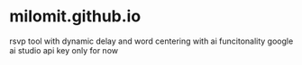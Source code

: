 # milomit.github.io

rsvp tool with dynamic delay and word centering with ai funcitonality
google ai studio api key only for now